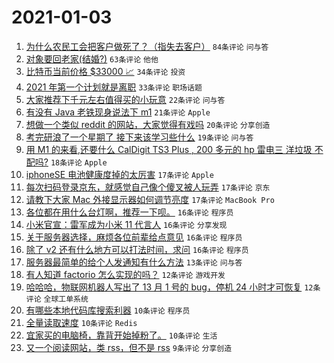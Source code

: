 # 2021-01-03

1. [为什么农民工会把客户做死了？（指失去客户）](https://www.v2ex.com/t/741218) `84条评论` `问与答`
1. [对象要回老家(结婚?)](https://www.v2ex.com/t/741194) `63条评论` `他他`
1. [比特币当前价格 $33000 📈](https://www.v2ex.com/t/741190) `34条评论` `投资`
1. [2021 年第一个计划就是离职](https://www.v2ex.com/t/741147) `33条评论` `职场话题`
1. [大家推荐下千元左右值得买的小玩意](https://www.v2ex.com/t/741221) `22条评论` `问与答`
1. [有没有 Java 老铁现身说法下 m1](https://www.v2ex.com/t/741149) `21条评论` `Apple`
1. [想做一个类似 reddit 的网站，大家觉得有戏吗](https://www.v2ex.com/t/741208) `20条评论` `分享创造`
1. [考完研浪了一个星期了 接下来该学习些什么](https://www.v2ex.com/t/741152) `19条评论` `问与答`
1. [用 M1 的来看,还要什么 CalDigit TS3 Plus , 200 多元的 hp 雷电三 洋垃圾 不配吗?](https://www.v2ex.com/t/741207) `18条评论` `Apple`
1. [iphoneSE 电池健康度掉的太厉害](https://www.v2ex.com/t/741251) `17条评论` `Apple`
1. [每次扫码登录京东，就感觉自己像个傻叉被人玩弄](https://www.v2ex.com/t/741220) `17条评论` `京东`
1. [请教下大家 Mac 外接显示器如何调节亮度](https://www.v2ex.com/t/741155) `17条评论` `MacBook Pro`
1. [各位都在用什么台灯啊，推荐一下呗。](https://www.v2ex.com/t/741253) `16条评论` `程序员`
1. [小米官宣：雷军成为小米 11 代言人](https://www.v2ex.com/t/741252) `16条评论` `分享发现`
1. [关于服务器选择，麻烦各位前辈给点意见](https://www.v2ex.com/t/741178) `16条评论` `程序员`
1. [除了 v2 还有什么地方可以打法时间，求问](https://www.v2ex.com/t/741168) `16条评论` `程序员`
1. [服务器最简单的给个人发通知有什么方法](https://www.v2ex.com/t/741156) `13条评论` `问与答`
1. [有人知道 factorio 怎么实现的吗？](https://www.v2ex.com/t/741181) `12条评论` `游戏开发`
1. [哈哈哈，物联网机器人写出了 13 月 1 号的 bug，停机 24 小时才可恢复](https://www.v2ex.com/t/741161) `12条评论` `全球工单系统`
1. [有哪些本地代码库搜索利器](https://www.v2ex.com/t/741243) `10条评论` `程序员`
1. [全量读取速度](https://www.v2ex.com/t/741225) `10条评论` `Redis`
1. [宜家买的电脑椅，靠背开始掉粉了。](https://www.v2ex.com/t/741187) `10条评论` `生活`
1. [又一个阅读网站，类 rss，但不是 rss](https://www.v2ex.com/t/741238) `9条评论` `分享创造`
